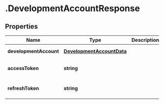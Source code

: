 # .DevelopmentAccountResponse

## Properties

Name | Type | Description | Notes
------------ | ------------- | ------------- | -------------
**developmentAccount** | [**DevelopmentAccountData**](DevelopmentAccountData.md) |  | [default to undefined]
**accessToken** | **string** |  | [optional] [default to undefined]
**refreshToken** | **string** |  | [optional] [default to undefined]

